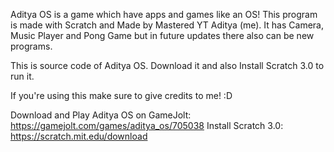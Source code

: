 Aditya OS is a game which have apps and games like an OS!
This program is made with Scratch and Made by Mastered YT Aditya (me).
It has Camera, Music Player and Pong Game but in future updates there also can be new programs.

This is source code of Aditya OS.
Download it and also Install Scratch 3.0 to run it.

If you're using this make sure to give credits to me! :D

Download and Play Aditya OS on GameJolt: https://gamejolt.com/games/aditya_os/705038
Install Scratch 3.0: https://scratch.mit.edu/download
